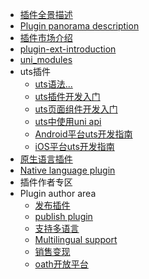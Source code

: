 * [插件全景描述](/plugin/README.md)
* [Plugin panorama description](/plugin/README.md)
* [插件市场介绍](/plugin/plugin-ext-introduction.md)
* [plugin-ext-introduction](/plugin/plugin-ext-introduction.md)
* [uni_modules](/plugin/uni_modules.md)
* uts插件
  * [uts语法...](/tutorial/syntax-uts.md)
  * [uts插件开发入门](uts-plugin.md)
  * [uts页面组件开发入门](uts-component.md)
  * [uts中使用uni api](uts-uni-api.md)
  * [Android平台uts开发指南](uts-for-android.md)
  * [iOS平台uts开发指南](uts-for-ios.md)
* [原生语言插件](/plugin/native-plugin.md)
* [Native language plugin](/plugin/native-plugin.md)
* 插件作者专区
* Plugin author area
  * [发布插件](/plugin/publish.md)
  * [publish plugin](/plugin/publish.md)
  * [支持多语言](/plugin/language.md)
  * [Multilingual support](/plugin/language.md)
  * [销售变现](/plugin/sell.md)
  * [oath开放平台](/plugin/oath.md)

